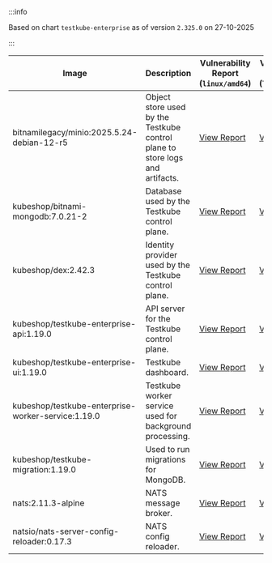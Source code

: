 :::info

Based on chart `testkube-enterprise` as of version `2.325.0` on 27-10-2025

:::

| Image | Description | Vulnerability Report (`linux/amd64`) | Vulnerability Report (`linux/arm64`) | Docker Image |
|-------|-------------|----------------------------------------|----------------------------------------|--------------|
| bitnamilegacy/minio:2025.5.24-debian-12-r5 | Object store used by the Testkube control plane to store logs and artifacts. | [View Report](./minio-2025.5.24-debian-12-r5_linux_amd64.md) | [View Report](./minio-2025.5.24-debian-12-r5_linux_arm64.md) | [View Image](https://hub.docker.com/layers/bitnamilegacy/minio/2025.5.24-debian-12-r5/images/sha256-b3d51900e846b92f7503ca6be07d2e8c56ebb6a13a60bc71b8777c716c074bcf?context=explore) |
| kubeshop/bitnami-mongodb:7.0.21-2 | Database used by the Testkube control plane. | [View Report](./bitnami-mongodb-7.0.21-2_linux_amd64.md) | [View Report](./bitnami-mongodb-7.0.21-2_linux_arm64.md) | [View Image](https://hub.docker.com/layers/kubeshop/bitnami-mongodb/7.0.21-2/images/sha256-c347474e6488832564a6ce3d1870056f52aa4e7123bb85ce391a60c0b4ecdf18?context=explore) |
| kubeshop/dex:2.42.3 | Identity provider used by the Testkube control plane. | [View Report](./dex-2.42.3_linux_amd64.md) | [View Report](./dex-2.42.3_linux_arm64.md) | [View Image](https://hub.docker.com/layers/kubeshop/dex/2.42.3/images/sha256-db03bd0a7b5d26c4c36034f227f3b16c1d3bdadf3bd56eb23f2ca9c442716cb6?context=explore) |
| kubeshop/testkube-enterprise-api:1.19.0 | API server for the Testkube control plane. | [View Report](./testkube-enterprise-api-1.19.0_linux_amd64.md) | [View Report](./testkube-enterprise-api-1.19.0_linux_arm64.md) | [View Image](https://hub.docker.com/layers/kubeshop/testkube-enterprise-api/1.19.0/images/sha256-1659bb3408847e80173e46e1ec6d5e8d4ea603d35eb03a14edbce8578b569aca?context=explore) |
| kubeshop/testkube-enterprise-ui:1.19.0 | Testkube dashboard. | [View Report](./testkube-enterprise-ui-1.19.0_linux_amd64.md) | [View Report](./testkube-enterprise-ui-1.19.0_linux_arm64.md) | [View Image](https://hub.docker.com/layers/kubeshop/testkube-enterprise-ui/1.19.0/images/sha256-aebd26ed05745a4fe0fe67ef20ea3d7075a96a98e44658d55fcd7d7e690b041a?context=explore) |
| kubeshop/testkube-enterprise-worker-service:1.19.0 | Testkube worker service used for background processing. | [View Report](./testkube-enterprise-worker-service-1.19.0_linux_amd64.md) | [View Report](./testkube-enterprise-worker-service-1.19.0_linux_arm64.md) | [View Image](https://hub.docker.com/layers/kubeshop/testkube-enterprise-worker-service/1.19.0/images/sha256-fb9e5e9be78b36cc917b04517b630a1f3c8e00177f9891fdda65d8e103f963ff?context=explore) |
| kubeshop/testkube-migration:1.19.0 | Used to run migrations for MongoDB. | [View Report](./testkube-migration-1.19.0_linux_amd64.md) | [View Report](./testkube-migration-1.19.0_linux_arm64.md) | [View Image](https://hub.docker.com/layers/kubeshop/testkube-migration/1.19.0/images/sha256-9df84651218fe67b80b2c4c3c6ab6412aa0abbb9bfbc9394e8e435e5297be560?context=explore) |
| nats:2.11.3-alpine | NATS message broker. | [View Report](./nats-2.11.3-alpine_linux_amd64.md) | [View Report](./nats-2.11.3-alpine_linux_arm64.md) | [View Image](https://hub.docker.com/layers/library/nats/2.11.3-alpine/images/sha256-f6be324fcee27f2a91178d74f77bb4ba3e5a9d2e72ba7d6871f45d14aadca40a?context=explore) |
| natsio/nats-server-config-reloader:0.17.3 | NATS config reloader. | [View Report](./nats-server-config-reloader-0.17.3_linux_amd64.md) | [View Report](./nats-server-config-reloader-0.17.3_linux_arm64.md) | [View Image](https://hub.docker.com/layers/natsio/nats-server-config-reloader/0.17.3/images/sha256-6798c689cca8a98f34e57db124abe46c81edf9bfb02d54ad85da60d0e41ef592?context=explore) |
